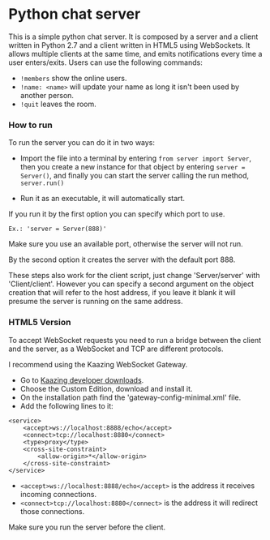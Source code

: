 Python chat server
=================

This is a simple python chat server.
It is composed by a server and a client written
in Python 2.7 and a client written in HTML5 using
WebSockets.
It allows multiple clients at the same time, and
emits notifications every time a user enters/exits.
Users can use the following commands:
* `!members` show the online users.
* `!name: <name>` will update your name as long it
isn't been used by another person.
* `!quit` leaves the room.

### How to run

To run the server you can do it in two ways:

* Import the file into a terminal by entering
`from server import Server`, then you create a
new instance for that object by entering
`server = Server()`, and finally you can start
the server calling the run method, `server.run()`

* Run it as an executable, it will
automatically start.

If you run it by the first option you can
specify which port to use.

`Ex.: 'server = Server(888)'`

Make sure you use an available port, otherwise
the server will not run.

By the second option it creates the server
with the default port 888.

These steps also work for the client
script, just change 'Server/server' with
'Client/client'. However you can specify a
second argument on the object creation that
will refer to the host address, if you leave
it blank it will presume the server is running
on the same address.

### HTML5 Version

To accept WebSocket requests you need to run a
bridge between the client and the server, as a
WebSocket and TCP are different protocols.

I recommend using the Kaazing WebSocket Gateway.

* Go to [Kaazing developer downloads](http://developer.kaazing.com/downloads/).
* Choose the Custom Edition, download and install it.
* On the installation path find the 'gateway-config-minimal.xml' file.
* Add the following lines to it:
```
<service>
    <accept>ws://localhost:8888/echo</accept>
    <connect>tcp://localhost:8880</connect>
    <type>proxy</type>
    <cross-site-constraint>
        <allow-origin>*</allow-origin>
    </cross-site-constraint>
</service>
```

* `<accept>ws://localhost:8888/echo</accept>` is the address it receives incoming connections.
* `<connect>tcp://localhost:8880</connect>` is the address it will redirect those connections.

Make sure you run the server before the client.
